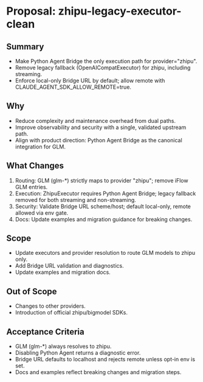 # Proposal: zhipu-legacy-executor-clean

## Summary
- Make Python Agent Bridge the only execution path for provider="zhipu".
- Remove legacy fallback (OpenAICompatExecutor) for zhipu, including streaming.
- Enforce local-only Bridge URL by default; allow remote with CLAUDE_AGENT_SDK_ALLOW_REMOTE=true.

## Why
- Reduce complexity and maintenance overhead from dual paths.
- Improve observability and security with a single, validated upstream path.
- Align with product direction: Python Agent Bridge as the canonical integration for GLM.

## What Changes
1) Routing: GLM (glm-*) strictly maps to provider "zhipu"; remove iFlow GLM entries.
2) Execution: ZhipuExecutor requires Python Agent Bridge; legacy fallback removed for both streaming and non-streaming.
3) Security: Validate Bridge URL scheme/host; default local-only, remote allowed via env gate.
4) Docs: Update examples and migration guidance for breaking changes.

## Scope
- Update executors and provider resolution to route GLM models to zhipu only.
- Add Bridge URL validation and diagnostics.
- Update examples and migration docs.

## Out of Scope
- Changes to other providers.
- Introduction of official zhipu/bigmodel SDKs.

## Acceptance Criteria
- GLM (glm-*) always resolves to zhipu.
- Disabling Python Agent returns a diagnostic error.
- Bridge URL defaults to localhost and rejects remote unless opt-in env is set.
- Docs and examples reflect breaking changes and migration steps.
